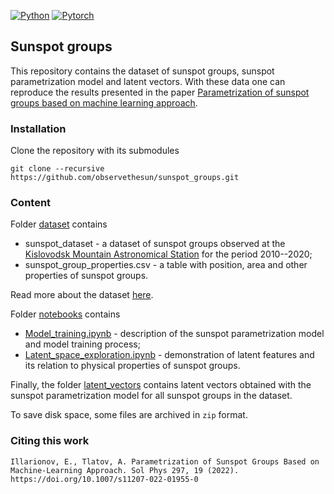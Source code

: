 [![Python](https://img.shields.io/badge/python-3670A0?style=for-the-badge&logo=python&logoColor=ffdd54)](https://python.org)
[![Pytorch](https://img.shields.io/badge/PyTorch-%23EE4C2C.svg?style=for-the-badge&logo=PyTorch&logoColor=white)](https://pytorch.org)

## Sunspot groups

This repository contains the dataset of sunspot groups, sunspot parametrization model and latent vectors. With these data one can reproduce the results presented in the paper [Parametrization of sunspot groups based on machine learning approach](https://link.springer.com/article/10.1007/s11207-022-01955-0).

### Installation

Clone the repository with its submodules
```
git clone --recursive https://github.com/observethesun/sunspot_groups.git
```

### Content

Folder [dataset](./dataset) contains 
* sunspot_dataset - a dataset of sunspot groups observed at the [Kislovodsk Mountain Astronomical Station](http://en.solarstation.ru/) for the period 2010--2020;
* sunspot_group_properties.csv - a table with position, area and other properties of sunspot groups.

Read more about the dataset [here](./dataset/README.md).

Folder [notebooks](./notebooks) contains 
* [Model_training.ipynb](./notebooks/1.Model_training.ipynb) - description of the sunspot parametrization model and model training process;
* [Latent_space_exploration.ipynb](./notebooks/2.Latent_space_exploration.ipynb) - demonstration of latent features and its relation to physical properties of sunspot groups.

Finally, the folder [latent_vectors](./latent_vectors) contains latent vectors obtained with the sunspot parametrization model for all sunspot groups in the dataset.

To save disk space, some files are archived in `zip` format.

### Citing this work

```
Illarionov, E., Tlatov, A. Parametrization of Sunspot Groups Based on Machine-Learning Approach. Sol Phys 297, 19 (2022). https://doi.org/10.1007/s11207-022-01955-0
```
